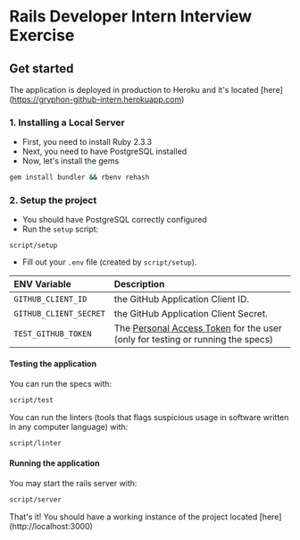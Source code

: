 # Rails Developer Intern Interview Exercise

## Get started

The application is deployed in production to Heroku and it's located [here] (https://gryphon-github-intern.herokuapp.com)

### 1. Installing a Local Server

* First, you need to install Ruby 2.3.3
* Next, you need to have PostgreSQL installed
* Now, let's install the gems
```bash
gem install bundler && rbenv rehash
```

### 2. Setup the project

* You should have PostgreSQL correctly configured
* Run the `setup` script:
```
script/setup
```
* Fill out your `.env` file (created by `script/setup`).

ENV Variable | Description |
:-------------------|:-----------------|
`GITHUB_CLIENT_ID`| the GitHub Application Client ID.
`GITHUB_CLIENT_SECRET`| the GitHub Application Client Secret.
`TEST_GITHUB_TOKEN` | The [Personal Access Token](https://github.com/blog/1509-personal-api-tokens) for the user (only for testing or running the specs)

#### Testing the application

You can run the specs with:
```bash
script/test
```

You can run the linters (tools that flags suspicious usage in software written in any computer language) with:
```bash
script/linter
```

#### Running the application

You may start the rails server with:
```bash
script/server
```

That's it! You should have a working instance of the project located [here] (http://localhost:3000)
